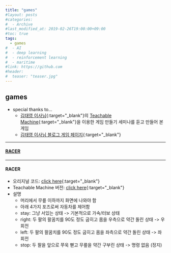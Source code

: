 ```yaml
---
title: "games"
#layout: posts
#categories: 
#  - Archive
#last_modified_at: 2019-02-26T19:00:00+09:00
#toc: true
tags:
  - games
#  - AI
#  - deep learning
#  - reinforcement learning
#  - maritime
#link: https://github.com
#header:
#  teaser: "teaser.jpg"
---
```


## games

  * special thanks to...
    * [김태영 이사님](https://tykimos.github.io/){:target="_blank"}의 [Teachable Machine](https://teachablemachine.withgoogle.com/){:target="_blank"}을 이용한 게임 만들기 세미나를 듣고 만들어 본 게임
    * [김태영 이사님 블로그 게임 페이지](https://tykimos.github.io/tmgame/index.html){:target="_blank"}

---

#### [RACER](#racer)

---

#### RACER

  * 오리지널 코드: [click here](https://github.com/jaammees/racer){:target="_blank"}
  * Teachable Machine 버전: [click here](../../games/racer/index.html){:target="_blank"}
  * 설명
    * 머리에서 무릎 이하까지 화면에 나와야 함
    * 아래 4가지 포즈로써 자동차를 제어함
    * stay: 그냥 서있는 상태 -> 기본적으로 가속/터보 상태
    * right: 두 팔의 팔꿈치를 90도 정도 굽히고 몸을 우측으로 약간 돌린 상태 -> 우회전
    * left: 두 팔의 팔꿈치를 90도 정도 굽히고 몸을 좌측으로 약간 돌린 상태 -> 좌회전
    * stop: 두 팔을 앞으로 쭈욱 뻗고 무릎을 약간 구부린 상태 -> 명령 없음 (정지)

